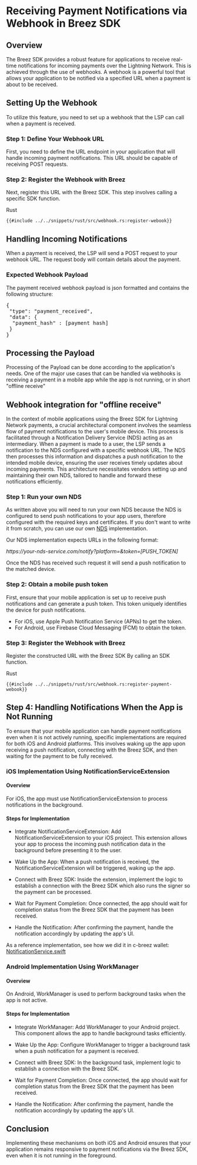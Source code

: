 # Receiving Payment Notifications via Webhook in Breez SDK

## Overview
The Breez SDK provides a robust feature for applications to receive real-time notifications for incoming payments over the Lightning Network. This is achieved through the use of webhooks. A webhook is a powerful tool that allows your application to be notified via a specified URL when a payment is about to be received.

## Setting Up the Webhook
To utilize this feature, you need to set up a webhook that the LSP can call when a payment is received.

### Step 1: Define Your Webhook URL
First, you need to define the URL endpoint in your application that will handle incoming payment notifications. This URL should be capable of receiving POST requests.

### Step 2: Register the Webhook with Breez
Next, register this URL with the Breez SDK. This step involves calling a specific SDK function.

<custom-tabs category="lang">
<div slot="title">Rust</div>
<section>

```rust,ignore
{{#include ../../snippets/rust/src/webhook.rs:register-webook}}
```
</section>
</custom-tabs>

## Handling Incoming Notifications
When a payment is received, the LSP will send a POST request to your webhook URL. The request body will contain details about the payment.

### Expected Webhook Payload
The payment received webhook payload is json formatted and contains the following structure:

<section>
<pre>
{
 "type": "payment_received",
 "data": {  
  "payment_hash" : [payment hash]
 }
}
</pre>
</section>

## Processing the Payload
Processing of the Payload can be done according to the application's needs. One of the major use cases that can be handled via webhooks is receiving a payment in a mobile app while the app is not running, or in short "offline receive"

## Webhook integration for "offline receive"
In the context of mobile applications using the Breez SDK for Lightning Network payments, a crucial architectural component involves the seamless flow of payment notifications to the user's mobile device. This process is facilitated through a Notification Delivery Service (NDS) acting as an intermediary. When a payment is made to a user, the LSP sends a notification to the NDS configured with a specific webhook URL. The NDS then processes this information and dispatches a push notification to the intended mobile device, ensuring the user receives timely updates about incoming payments. This architecture necessitates vendors setting up and maintaining their own NDS, tailored to handle and forward these notifications efficiently.

### Step 1: Run your own NDS
As written above you will need to run your own NDS because the NDS is configured to send push notifications to your app users, therefore configured with the required keys and certificates.
If you don't want to write it from scratch, you can use our own <a href="https://github.com/breez/notify">NDS</a> implementation.

Our NDS implementation expects URLs in the following format:
<section><i>https://your-nds-service.com/notify?platform=<ios|android>&token=[PUSH_TOKEN]</i></section>

Once the NDS has received such request it will send a push notification to the matched device.

### Step 2: Obtain a mobile push token
First, ensure that your mobile application is set up to receive push notifications and can generate a push token. This token uniquely identifies the device for push notifications.

* For iOS, use Apple Push Notification Service (APNs) to get the token.
* For Android, use Firebase Cloud Messaging (FCM) to obtain the token.

### Step 3: Register the Webhook with Breez
Register the constructed URL with the Breez SDK By calling an SDK function.

<custom-tabs category="lang">
<div slot="title">Rust</div>
<section>

```rust,ignore
{{#include ../../snippets/rust/src/webhook.rs:register-payment-webook}}
```
</section>
</custom-tabs>

## Step 4: Handling Notifications When the App is Not Running
To ensure that your mobile application can handle payment notifications even when it is not actively running, specific implementations are required for both iOS and Android platforms. This involves waking up the app upon receiving a push notification, connecting with the Breez SDK, and then waiting for the payment to be fully received.

### iOS Implementation Using NotificationServiceExtension

#### Overview
For iOS, the app must use NotificationServiceExtension to process notifications in the background.

#### Steps for Implementation
* Integrate NotificationServiceExtension: Add NotificationServiceExtension to your iOS project. This extension allows your app to process the incoming push notification data in the background before presenting it to the user.

* Wake Up the App: When a push notification is received, the NotificationServiceExtension will be triggered, waking up the app.

* Connect with Breez SDK: Inside the extension, implement the logic to establish a connection with the Breez SDK which also runs the signer so the payment can be processed.

* Wait for Payment Completion: Once connected, the app should wait for completion status from the Breez SDK that the payment has been received.

* Handle the Notification: After confirming the payment, handle the notification accordingly by updating the app's UI.

As a reference implementation, see how we did it in c-breez wallet: <a href="https://github.com/breez/c-breez/blob/main/ios/Breez%20Notification%20Service%20Extension/NotificationService.swift">NotificationService.swift</a>

### Android Implementation Using WorkManager

#### Overview
On Android, WorkManager is used to perform background tasks when the app is not active.

#### Steps for Implementation

* Integrate WorkManager: Add WorkManager to your Android project. This component allows the app to handle background tasks efficiently.

* Wake Up the App: Configure WorkManager to trigger a background task when a push notification for a payment is received.

* Connect with Breez SDK: In the background task, implement logic to establish a connection with the Breez SDK.

* Wait for Payment Completion: Once connected, the app should wait for completion status from the Breez SDK that the payment has been received.

* Handle the Notification: After confirming the payment, handle the notification accordingly by updating the app's UI.

## Conclusion
Implementing these mechanisms on both iOS and Android ensures that your application remains responsive to payment notifications via the Breez SDK, even when it is not running in the foreground.